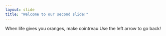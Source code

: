 ```yaml
---
layout: slide
title: "Welcome to our second slide!"
---
```

When life gives you oranges, make cointreau
Use the left arrow to go back!
